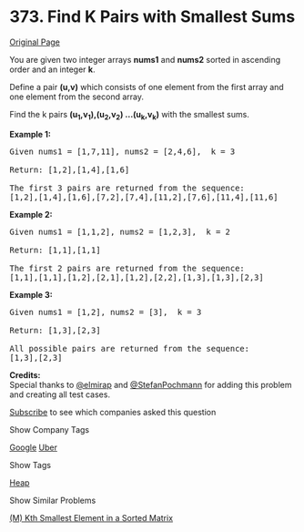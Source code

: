 # 373. Find K Pairs with Smallest Sums

[Original Page](https://leetcode.com/problems/find-k-pairs-with-smallest-sums/)

You are given two integer arrays **nums1** and **nums2** sorted in ascending order and an integer **k**.

Define a pair **(u,v)** which consists of one element from the first array and one element from the second array.

Find the k pairs **(u<sub>1</sub>,v<sub>1</sub>),(u<sub>2</sub>,v<sub>2</sub>) ...(u<sub>k</sub>,v<sub>k</sub>)** with the smallest sums.

**Example 1:**  

<pre>Given nums1 = [1,7,11], nums2 = [2,4,6],  k = 3

Return: [1,2],[1,4],[1,6]

The first 3 pairs are returned from the sequence:
[1,2],[1,4],[1,6],[7,2],[7,4],[11,2],[7,6],[11,4],[11,6]
</pre>

**Example 2:**  

<pre>Given nums1 = [1,1,2], nums2 = [1,2,3],  k = 2

Return: [1,1],[1,1]

The first 2 pairs are returned from the sequence:
[1,1],[1,1],[1,2],[2,1],[1,2],[2,2],[1,3],[1,3],[2,3]
</pre>

**Example 3:**  

<pre>Given nums1 = [1,2], nums2 = [3],  k = 3 

Return: [1,3],[2,3]

All possible pairs are returned from the sequence:
[1,3],[2,3]
</pre>

**Credits:**  
Special thanks to [@elmirap](https://leetcode.com/elmirap/) and [@StefanPochmann](https://leetcode.com/stefanpochmann/) for adding this problem and creating all test cases.

<div>

[Subscribe](/subscribe/) to see which companies asked this question

</div>

<div>

<div id="company_tags" class="btn btn-xs btn-warning">Show Company Tags</div>

<span class="hidebutton">[Google](/company/google/) [Uber](/company/uber/)</span></div>

<div>

<div id="tags" class="btn btn-xs btn-warning">Show Tags</div>

<span class="hidebutton">[Heap](/tag/heap/)</span></div>

<div>

<div id="similar" class="btn btn-xs btn-warning">Show Similar Problems</div>

<span class="hidebutton">[(M) Kth Smallest Element in a Sorted Matrix](/problems/kth-smallest-element-in-a-sorted-matrix/)</span></div>